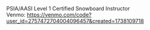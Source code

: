 
PSIA/AASI Level 1 Certified Snowboard Instructor  
Venmo: https://venmo.com/code?user_id=2757472704004096457&created=1738109718  
